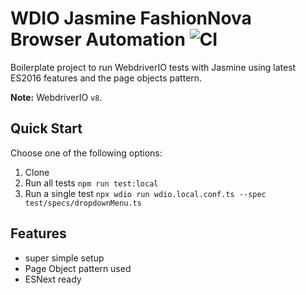 WDIO Jasmine FashionNova Browser Automation ![CI](https://github.com/webdriverio/jasmine-boilerplate/workflows/CI/badge.svg?event=push)
===================

Boilerplate project to run WebdriverIO tests with Jasmine using latest ES2016 features and the page objects pattern.

__Note:__ WebdriverIO `v8`.

## Quick Start

Choose one of the following options:

1. Clone
2. Run all tests `npm run test:local`
3. Run a single test `npx wdio run wdio.local.conf.ts --spec test/specs/dropdownMenu.ts`

## Features

- super simple setup
- Page Object pattern used
- ESNext ready

